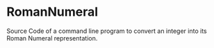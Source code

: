 # RomanNumeral
Source Code of a command line program to convert an integer into its Roman Numeral representation.
